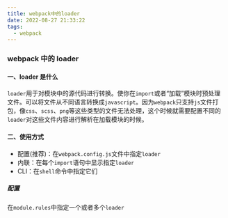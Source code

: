 ```yaml
---
title: webpack中的loader
date: 2022-08-27 21:33:22
tags:
  - webpack
---
```


### webpack 中的 loader

#### 一、loader 是什么

`loader`用于对模块中的源代码进行转换。使你在`import`或者“加载”模块时预处理文件。可以将文件从不同语言转换成`javascript`。因为`webpack`只支持`js`文件打包，像`css`、`scss`、`png`等这些类型的文件无法处理，这个时候就需要配置不同的`loader`对这些文件内容进行解析在加载模块的时候。

#### 二、使用方式

- 配置(推荐)：在`webpack.config.js`文件中指定`loader`
- 内联：在每个`import`语句中显示指定`loader`
- CLI：在`shell`命令中指定它们

##### 配置

在`module.rules`中指定一个或者多个`loader`

```js

```
